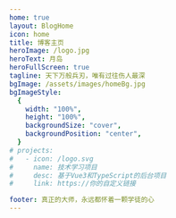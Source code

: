 ```yaml
---
home: true
layout: BlogHome
icon: home
title: 博客主页
heroImage: /logo.jpg
heroText: 月岛
heroFullScreen: true
tagline: 天下万般兵刃，唯有过往伤人最深
bgImage: /assets/images/homeBg.jpg
bgImageStyle:
  {
    width: "100%",
    height: "100%",
    backgroundSize: "cover",
    backgroundPosition: "center",
  }
# projects:
#   - icon: /logo.svg
#     name: 技术学习项目
#     desc: 基于Vue3和TypeScript的后台项目
#     link: https://你的自定义链接

footer: 真正的大师，永远都怀着一颗学徒的心
---
```

